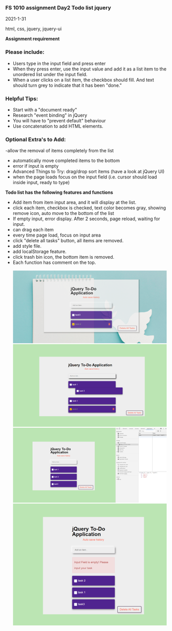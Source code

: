 ### FS 1010 assignment Day2 Todo list jquery

2021-1-31

html, css, jquery, jquery-ui

**Assignment requirement**

### Please include:

- Users type in the input field and press enter
- When they press enter, use the input value and add it as a list item to the unordered list under the input field.
- When a user clicks on a list item, the checkbox should fill. And text should turn grey to indicate that it has been "done."

### Helpful Tips:

- Start with a "document ready"
- Research "event binding" in jQuery
- You will have to "prevent default" behaviour
- Use concatenation to add HTML elements.

### Optional Extra's to Add:

-allow the removal of items completely from the list

- automatically move completed items to the bottom
- error if input is empty
- Advanced Things to Try:
  drag/drop sort items (have a look at jQuery UI)
- when the page loads focus on the input field (i.e. cursor should load inside input, ready to type)
  <br>

**Todo list has the following features and functions**

- Add item from item input area, and it will display at the list.
- click each item, checkbox is checked, text color becomes gray, showing remove icon, auto move to the bottom of the list
- If empty input, error display. After 2 seconds, page reload, waiting for input.
- can drag each item
- every time page load, focus on input area
- click "delete all tasks" button, all items are removed.
- add style file.
- add localStorage feature.
- click trash bin icon, the bottom item is removed.
- Each function has comment on the top.
  <br>
  <br>
  ![](2021-02-01-09-23-03.png)
  <br>
  ![](2021-01-31-16-42-24.png)
  <br>
  ![](2021-01-31-16-52-20.png)
  <br>
  ![](2021-01-31-16-58-21.png)
